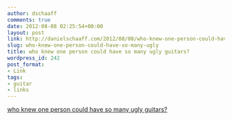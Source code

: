 ```yaml
---
author: dschaaff
comments: true
date: 2012-08-08 02:25:54+00:00
layout: post
link: http://danielschaaff.com/2012/08/08/who-knew-one-person-could-have-so-many-ugly/
slug: who-knew-one-person-could-have-so-many-ugly
title: who knew one person could have so many ugly guitars?
wordpress_id: 242
post_format:
- Link
tags:
- guitar
- links
---
```


[who knew one person could have so many ugly guitars?](http://www.premierguitar.com/Magazine/Issue/2012/Aug/GALLERY_Inside_Steve_Vais_Harmony_Hut_Studio.aspx?Page=11)
